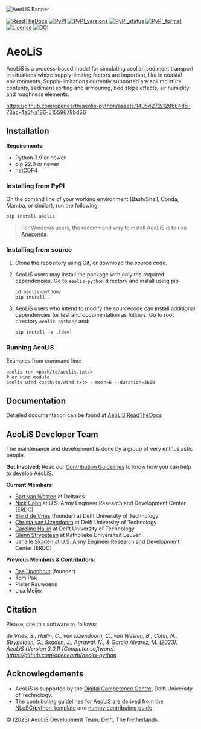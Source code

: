 ![AeoLiS Banner](https://github.com/openearth/aeolis-shortcourse/blob/main/Sandmotor/notebooks/logo.png)

[![ReadTheDocs](http://readthedocs.org/projects/aeolis/badge/?version=latest)](http://aeolis.readthedocs.io/en/latest/)
[![PyPI](https://img.shields.io/pypi/v/aeolis.svg)](https://pypi.python.org/pypi/aeolis)
[![PyPI_versions](https://img.shields.io/pypi/pyversions/aeolis.svg)](https://pypi.python.org/pypi/aeolis)
[![PyPI_status](https://img.shields.io/pypi/status/aeolis.svg)](https://pypi.python.org/pypi/aeolis)
[![PyPI_format](https://img.shields.io/pypi/format/aeolis.svg)](https://pypi.python.org/pypi/aeolis)
[![License](https://img.shields.io/pypi/l/aeolis.svg)](https://pypi.python.org/pypi/aeolis)
[![DOI](https://zenodo.org/badge/7830/openearth/aeolis-python.svg)](https://zenodo.org/badge/latestdoi/7830/openearth/aeolis-python)

# AeoLiS
AeoLiS is a process-based model for simulating aeolian sediment transport in situations where supply-limiting factors are important,
like in coastal environments. Supply-limitations currently supported
are soil moisture contents, sediment sorting and armouring, bed slope
effects, air humidity and roughness elements.

https://github.com/openearth/aeolis-python/assets/14054272/128684d6-73ac-4a5f-a186-51559679bd66

## Installation

**Requirements:**

- Python 3.9 or newer
- pip 22.0 or newer
- netCDF4

### Installing from PyPI

On the comand line of your working environment (Bash/Shell, Conda, Mamba, or similar), run the following:

```shell
pip install aeolis
```

> For Windows users, the recommend way to install AeoLiS is to use [Anaconda](https://docs.anaconda.com/free/anaconda/install/windows/).


### Installing from source

1. Clone the repository using Git, or download the source code.

2. AeoLiS users may install the package with only the required dependencies. Go to `aeolis-python` directory and install using pip
   ```shell
   cd aeolis-python/
   pip install .
   ```

3. AeoLiS users who intend to modify the sourcecode can install additional dependencies for test and documentation as follows. Go to root directory `aeolis-python/` and:

   ```shell
   pip install -e .[dev]
   ```

### Running AeoLiS

Examples from command line:

```shell
aeolis run <path/to/aeolis.txt/>
# or wind module
aeolis wind <path/to/wind.txt> --mean=6 --duration=3600
```

## Documentation
Detailed documentation can be found at [AeoLiS ReadTheDocs](http://aeolis.readthedocs.io/)


## AeoLiS Developer Team
The maintenance and development is done by a group of very enthusiastic people.

**Get Involved:**
Read our [Contribution Guidelines](CONTRIBUTING.md) to know how you can help to develop AeoLiS.

**Current Members:**

- [Bart van Westen](mailto:Bart.vanWesten@deltares.nl) at Deltares
- [Nick Cohn](mailto:nick.cohn@usace.army.mil) at U.S. Army Engineer Research and Development Center (ERDC)
- [Sierd de Vries](mailto:Sierd.deVries@tudelft.nl) (founder) at Delft University of Technology
- [Christa van IJzendoorn](mailto:C.O.vanIJzendoorn@tudelft.nl) at Delft University of Technology
- [Caroline Hallin](mailto:E.C.Hallin@tudelft.nl) at Delft University of Technology
- [Glenn Strypsteen](mailto:glenn.strypsteen@kuleuven.be) at Katholieke Universiteit Leuven
- [Janelle Skaden](mailto:Janelle.E.Skaden@usace.army.mil) at U.S. Army Engineer Research and Development Center (ERDC)

**Previous Members & Contributors:**
- [Bas Hoonhout](mailto:bas@hoonhout.com) (founder)
- Tom Pak
- Pieter Rauwoens
- Lisa Meijer

## Citation

Please, cite this software as follows:

*de Vries, S., Hallin, C., van IJzendoorn, C., van Westen, B., Cohn, N., Strypsteen, G., Skaden, J., Agrawal, N., & Garcia Alvarez, M. (2023). AeoLiS (Version 3.0.1) [Computer software]. https://github.com/openearth/aeolis-python*

## Acknowlegdements

- AeoLiS is supported by the [Digital Competence Centre](https://dcc.tudelft.nl), Delft University of Technology.
- The contributing guidelines for AeoLiS are derived from the [NLeSC/python-template](https://github.com/NLeSC/python-template) and [numpy contributing guide](https://numpy.org/devdocs/dev/index.html#development-process-summary)

&copy; (2023) AeoLiS Development Team, Delft, The Netherlands.
